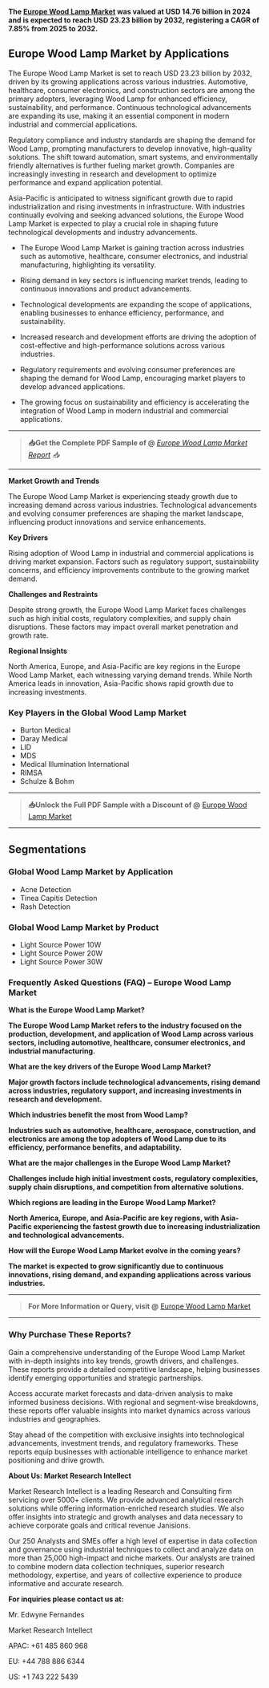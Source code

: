 <p><strong>The <a href="https://www.marketresearchintellect.com/download-sample/?rid=564152&amp;utm_source=Pulse-April-Europe&amp;utm_medium=852">Europe Wood Lamp Market</a> was valued at USD 14.76 billion in 2024 and is expected to reach USD 23.23 billion by 2032, registering a CAGR of 7.85% from 2025 to 2032.</strong></p><h2>Europe Wood Lamp Market by Applications&nbsp;</h2><p><p>The Europe Wood Lamp Market is set to reach USD 23.23 billion by 2032, driven by its growing applications across various industries. Automotive, healthcare, consumer electronics, and construction sectors are among the primary adopters, leveraging Wood Lamp for enhanced efficiency, sustainability, and performance. Continuous technological advancements are expanding its use, making it an essential component in modern industrial and commercial applications.</p><p>Regulatory compliance and industry standards are shaping the demand for Wood Lamp, prompting manufacturers to develop innovative, high-quality solutions. The shift toward automation, smart systems, and environmentally friendly alternatives is further fueling market growth. Companies are increasingly investing in research and development to optimize performance and expand application potential.</p><p>Asia-Pacific is anticipated to witness significant growth due to rapid industrialization and rising investments in infrastructure. With industries continually evolving and seeking advanced solutions, the Europe Wood Lamp Market is expected to play a crucial role in shaping future technological developments and industry advancements.</p></p><ul><li><p>The Europe Wood Lamp Market is gaining traction across industries such as automotive, healthcare, consumer electronics, and industrial manufacturing, highlighting its versatility.</p></li><li><p>Rising demand in key sectors is influencing market trends, leading to continuous innovations and product advancements.</p></li><li><p>Technological developments are expanding the scope of applications, enabling businesses to enhance efficiency, performance, and sustainability.</p></li><li><p>Increased research and development efforts are driving the adoption of cost-effective and high-performance solutions across various industries.</p></li><li><p>Regulatory requirements and evolving consumer preferences are shaping the demand for Wood Lamp, encouraging market players to develop advanced applications.</p></li><li><p>The growing focus on sustainability and efficiency is accelerating the integration of Wood Lamp in modern industrial and commercial applications.</p></li></ul><hr /><blockquote><p><strong><span class="font-[700]">📥Get the Complete PDF Sample of @ </span></strong><em><span class="font-[700]"><a href="https://www.marketresearchintellect.com/download-sample/?rid=564152&amp;utm_source=Pulse-April-Europe&amp;utm_medium=852" target="_blank" data-tracking-control-name="article-ssr-frontend-pulse_little-text-block" data-tracking-will-navigate="" data-test-link="">Europe Wood Lamp Market Report</a>&nbsp;📥</span></em></p></blockquote><hr /><p class="" data-start="77" data-end="360"><strong data-start="77" data-end="105">Market Growth and Trends</strong></p><p class="" data-start="77" data-end="360">The Europe Wood Lamp Market is experiencing steady growth due to increasing demand across various industries. Technological advancements and evolving consumer preferences are shaping the market landscape, influencing product innovations and service enhancements.</p><p class="" data-start="362" data-end="606"><strong data-start="362" data-end="377">Key Drivers</strong></p><p class="" data-start="362" data-end="606">Rising adoption of Wood Lamp in industrial and commercial applications is driving market expansion. Factors such as regulatory support, sustainability concerns, and efficiency improvements contribute to the growing market demand.</p><p class="" data-start="608" data-end="849"><strong data-start="608" data-end="637">Challenges and Restraints</strong></p><p class="" data-start="608" data-end="849">Despite strong growth, the Europe Wood Lamp Market faces challenges such as high initial costs, regulatory complexities, and supply chain disruptions. These factors may impact overall market penetration and growth rate.</p><p class="" data-start="851" data-end="1095"><strong data-start="851" data-end="872">Regional Insights</strong></p><p class="" data-start="851" data-end="1095">North America, Europe, and Asia-Pacific are key regions in the Europe Wood Lamp Market, each witnessing varying demand trends. While North America leads in innovation, Asia-Pacific shows rapid growth due to increasing investments.</p><p><h3>Key Players in the Global Wood Lamp Market </h3><ul><li>Burton Medical</li><li>Daray Medical</li><li>LID</li><li>MDS</li><li>Medical Illumination International</li><li>RIMSA</li><li>Schulze & Bohm</li></ul></p><hr /><blockquote><p><strong>📥Unlock the Full PDF Sample with a Discount of @</strong> <a href="https://www.marketresearchintellect.com/ask-for-discount/?rid=564152&amp;utm_source=Pulse-April-Europe&amp;utm_medium=852">Europe Wood Lamp Market</a></p></blockquote><hr /><p><h2>Segmentations</h2><h3>Global Wood Lamp Market by Application</h3><ul><li>Acne Detection</li><li>Tinea Capitis Detection</li><li>Rash Detection</li></ul><h3>Global Wood Lamp Market by Product</h3><ul><li>Light Source Power 10W</li><li>Light Source Power 20W</li><li>Light Source Power 30W</li></ul></p><h3><strong>Frequently Asked Questions (FAQ) &ndash; Europe Wood Lamp Market</strong></h3><p><strong>What is the Europe Wood Lamp Market?</strong></p><p><strong>The Europe Wood Lamp Market refers to the industry focused on the production, development, and application of Wood Lamp across various sectors, including automotive, healthcare, consumer electronics, and industrial manufacturing.</strong></p><p><strong>What are the key drivers of the Europe Wood Lamp Market?</strong></p><p><strong>Major growth factors include technological advancements, rising demand across industries, regulatory support, and increasing investments in research and development.</strong></p><p><strong>Which industries benefit the most from Wood Lamp?</strong></p><p><strong>Industries such as automotive, healthcare, aerospace, construction, and electronics are among the top adopters of Wood Lamp due to its efficiency, performance benefits, and adaptability.</strong></p><p><strong>What are the major challenges in the Europe Wood Lamp Market?</strong></p><p><strong>Challenges include high initial investment costs, regulatory complexities, supply chain disruptions, and competition from alternative solutions.</strong></p><p><strong>Which regions are leading in the Europe Wood Lamp Market?</strong></p><p><strong>North America, Europe, and Asia-Pacific are key regions, with Asia-Pacific experiencing the fastest growth due to increasing industrialization and technological advancements.</strong></p><p><strong>How will the Europe Wood Lamp Market evolve in the coming years?</strong></p><p><strong>The market is expected to grow significantly due to continuous innovations, rising demand, and expanding applications across various industries.</strong></p><hr /><blockquote><p><span class="font-[700]"><strong>For More Information or Query, visit&nbsp;@</strong>&nbsp;</span><span class="font-[700]"><a href="https://www.marketresearchintellect.com/product/global-wood-lamp-market-size-forecast/?utm_source=Linkedin&utm_medium=852" target="_blank" data-tracking-control-name="article-ssr-frontend-pulse_little-text-block" data-tracking-will-navigate="" data-test-link="">Europe Wood Lamp Market</a></span></p></blockquote><hr /><h3><strong data-start="0" data-end="31">Why Purchase These Reports?</strong></h3><p class="" data-start="35" data-end="297">Gain a comprehensive understanding of the Europe Wood Lamp Market with in-depth insights into key trends, growth drivers, and challenges. These reports provide a detailed competitive landscape, helping businesses identify emerging opportunities and strategic partnerships.</p><p class="" data-start="299" data-end="540">Access accurate market forecasts and data-driven analysis to make informed business decisions. With regional and segment-wise breakdowns, these reports offer valuable insights into market dynamics across various industries and geographies.</p><p class="" data-start="542" data-end="784">Stay ahead of the competition with exclusive insights into technological advancements, investment trends, and regulatory frameworks. These reports equip businesses with actionable intelligence to enhance market positioning and drive growth.</p><p><strong><span class="font-[700]">About Us: Market Research Intellect</span></strong></p><p><span class="">Market Research Intellect is a leading Research and Consulting firm servicing over 5000+ clients. We provide advanced analytical research solutions while offering information-enriched research studies.&nbsp;</span>We also offer insights into strategic and growth analyses and data necessary to achieve corporate goals and critical revenue Janisions.</p><p><span class="">Our 250 Analysts and SMEs offer a high level of expertise in data collection and governance using industrial techniques to collect and analyze data on more than 25,000 high-impact and niche markets. Our analysts are trained to combine modern data collection techniques, superior research methodology, expertise, and years of collective experience to produce informative and accurate research.</span></p><p><strong>For inquiries please contact us at:</strong></p><p>Mr. Edwyne Fernandes</p><p>Market Research Intellect</p><p>APAC: +61 485 860 968</p><p>EU: +44 788 886 6344</p><p>US: +1 743 222 5439</p>